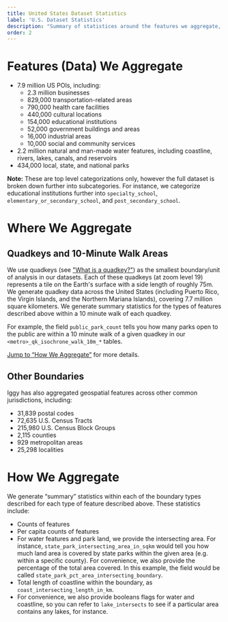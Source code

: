 ```yaml
---
title: United States Dataset Statistics
label: 'U.S. Dataset Statistics'
description: "Summary of statistices around the features we aggregate, where we aggregate, and how we aggregate for the United States region."
order: 2
---
```


# Features (Data) We Aggregate

* 7.9 million US POIs, including:
  * 2.3 million businesses
  * 829,000 transportation-related areas
  * 790,000 health care facilities
  * 440,000 cultural locations
  * 154,000 educational institutions
  * 52,000 government buildings and areas
  * 16,000 industrial areas
  * 10,000 social and community services
* 2.2 million natural and man-made water features, including coastline, rivers, lakes, canals, and reservoirs
* 434,000 local, state, and national parks

**Note:** These are top level categorizations only, however the full dataset is broken down further into subcategories. For instance, we categorize educational institutions further into `specialty_school`, `elementary_or_secondary_school`, and `post_secondary_school`.

# Where We Aggregate

## Quadkeys and 10-Minute Walk Areas

We use quadkeys (see ["What is a quadkey?"](./faq#what-is-a-quadkey)) as the smallest boundary/unit of analysis in our datasets. Each of these quadkeys (at zoom level 19) represents a tile on the Earth's surface with a side length of roughly 75m. We generate quadkey data across the United States (including Puerto Rico, the Virgin Islands, and the Northern Mariana Islands), covering  7.7 million square kilometers. We generate summary statistics for the types of features described above within a 10 minute walk of each quadkey.

For example, the field `public_park_count` tells you how many parks open to the public are within a 10 minute walk of a given quadkey in our `<metro>_qk_isochrone_walk_10m_*` tables.

[Jump to “How We Aggregate”](#how-we-aggregate) for more details.

## Other Boundaries

Iggy has also aggregated geospatial features across other common jurisdictions, including:

* 31,839 postal codes
* 72,635 U.S. Census Tracts
* 215,980 U.S. Census Block Groups
* 2,115 counties
* 929 metropolitan areas
* 25,298 localities

# How We Aggregate

We generate “summary” statistics within each of the boundary types described for each type of feature described above. These statistics include:

* Counts of features
* Per capita counts of features
* For water features and park land, we provide the intersecting area. For instance, `state_park_intersecting_area_in_sqkm` would tell you how much land area is covered by state parks within the given area (e.g. within a specific county). For convenience, we also provide the percentage of the total area covered. In this example, the field would be called `state_park_pct_area_intersecting_boundary`.
* Total length of coastline within the boundary, as `coast_intersecting_length_in_km`.
* For convenience, we also provide booleans flags for water and coastline, so you can refer to `lake_intersects` to see if a particular area contains any lakes, for instance.
